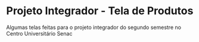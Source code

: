 # Projeto Integrador - Tela de Produtos
Algumas telas feitas para o projeto integrador do segundo semestre no Centro Universitário Senac
